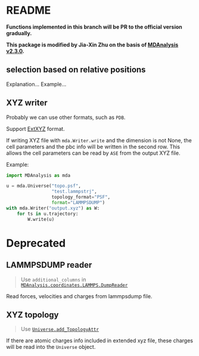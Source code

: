 # README

**Functions implemented in this branch will be PR to the official version gradually.**

**This package is modified by Jia-Xin Zhu on the basis of [MDAnalysis v2.3.0](https://github.com/MDAnalysis/mdanalysis/tree/package-2.3.0).**

## selection based on relative positions

Explanation...
Example...

## XYZ writer

Probably we can use other formats, such as `PDB`. 

Support [ExtXYZ](https://github.com/libAtoms/extxyz) format.

If writing XYZ file with `mda.Writer.write` and the dimension is not None, the cell parameters and the pbc info will be written in the second row. This allows the cell parameters can be read by `ASE` from the output XYZ file.

Example:

```python
import MDAnalysis as mda

u = mda.Universe("topo.psf",
                 "test.lammpstrj",
                 topology_format="PSF",
                 format="LAMMPSDUMP")
with mda.Writer("output.xyz") as W:
    for ts in u.trajectory:
        W.write(u)
```

# Deprecated

## LAMMPSDUMP reader

> Use `additional_columns` in [`MDAnalysis.coordinates.LAMMPS.DumpReader`](https://docs.mdanalysis.org/2.8.0/documentation_pages/coordinates/LAMMPS.html#MDAnalysis.coordinates.LAMMPS.DumpReader)

Read forces, velocities and charges from lammpsdump file.

## XYZ topology

> Use [`Universe.add_TopologyAttr`](https://userguide.mdanalysis.org/stable/topology_system.html#adding-topologyattrs)

If there are atomic charges info included in extended xyz file, these charges will be read into the `Universe` object.

